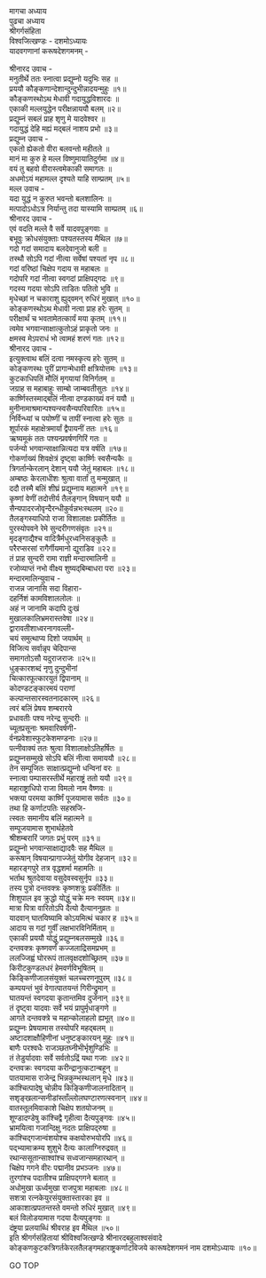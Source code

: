 मागचा अध्याय  
पुढचा अध्याय  
श्रीगर्गसंहिता  
विश्वजित्खण्डः - दशमोऽध्यायः  
यादवगणानां करूषदेशगमनम् -  
  
श्रीनारद उवाच -  
मनुतीर्थे ततः स्नात्वा प्रद्युम्नो यदुभिः सह ॥  
प्रययौ कौङ्कणान्देशान्दुन्दुभीन्नादयन्मुहुः ॥१॥  
कौङ्कणस्थोऽथ मेधावी गदायुद्धविशारदः ॥  
एकाकी मल्लयुद्धेन परीक्षन्नाययौ बलम् ॥२॥  
प्रद्युम्नं सबलं प्राह शृणु मे यादवेश्वर ॥  
गदायुद्धं देहि मह्यं मद्‌बलं नाशय प्रभो ॥३॥  
प्रद्युम्न उवाच -  
एकतो ह्येकतो वीरा बलवन्तो महीतले ॥  
मानं मा कुरु हे मल्ल विष्णुमायातिदुर्गमा ॥४॥  
वयं तु बहवो वीरास्त्वमेकाकी समागतः ॥  
अधमोऽयं महामल्ल दृश्यते याहि साम्प्रतम् ॥५॥  
मल्ल उवाच -  
यदा युद्धं न कुरुत भवन्तो बलशालिनः ॥  
मत्पादोऽधोऽत्र निर्यान्तु तदा यास्यामि साम्प्रतम् ॥६॥  
श्रीनारद उवाच -  
एवं वदति मल्ले वै सर्वे यादवपुङ्गवाः ॥  
बभूवुः क्रोधसंयुक्ताः पश्यतस्तस्य मैथिल ॥७॥  
गदो गदां समादाय बलदेवानुजो बली ॥  
तस्थौ सोऽपि गदां नीत्वा सर्वेषां पश्यतां नृप ॥८॥  
गदां वरिष्ठां चिक्षेप गदाय स महाबलः ॥  
गदोपरि गदां नीत्वा स्वगदां प्राक्षिपद्गदः ॥९॥  
गदस्य गदया सोऽपि ताडितः पतितो भुवि ॥  
मृधेच्छां न चकाराशु ह्युद्‌वमन् रुधिरं मुखात् ॥१०॥  
कोङ्कणस्थोऽथ मेधावी नत्वा प्राह हरेः सुतम् ॥  
परीक्षार्थं च भवतामेतत्कार्यं मया कृतम् ॥११॥  
त्वमेव भगवान्साक्षात्कुतोऽहं प्राकृतो जनः ॥  
क्षमस्व मेऽपराधं भो त्वामहं शरणं गतः ॥१२॥  
श्रीनारद उवाच -  
इत्युक्त्वाथ बलिं दत्वा नमस्कृत्य हरेः सुतम् ॥  
कोङ्कणस्थः पुरीं प्रागान्मेधावी क्षत्रियोत्तमः ॥१३॥  
कुटकाधिपतिं मौलिं मृगयायां विनिर्गतम् ॥  
जग्राह स महाबाहुः साम्बो जाम्बवतीसुतः ॥१४॥  
कार्ष्णिस्तस्माद्‌बलिं नीत्वा दण्डकाख्यं वनं ययौ ॥  
मुनीनामाश्रमान्पश्यन्स्वसैन्यपरिवारितः ॥१५॥  
निर्विन्ध्यां च पयोष्णीं च तापीं स्नात्वा हरेः सुतः ॥  
शूर्पारकं महाक्षेत्रमार्यां द्वैपायनीं ततः ॥१६॥  
ऋष्यमूकं ततः पश्यन्प्रवर्षणगिरिं गतः ॥  
पर्जन्यो भगवान्साक्षान्नित्यदा यत्र वर्षति ॥१७॥  
गोकर्णाख्यं शिवक्षेत्रं दृष्ट्वा कार्ष्णिः स्वसैन्यकैः ॥  
त्रिगर्तान्केरलान् देशान् ययौ जेतुं महाबलः ॥१८॥  
अम्बष्ठः केरलाधीशः श्रुत्वा वार्तां तु मन्मुखात् ॥  
ददौ तस्मै बलिं शीघ्रं प्रद्युम्नाय महात्मने ॥१९॥  
कृष्णां वेणीं तदोत्तीर्य तैलङ्गान् विषयान् ययौ ॥  
सैन्यपादरजोवृन्दैरन्धीकुर्वन्नभःस्थलम् ॥२०॥  
तैलङ्गस्याधिपो राजा विशालाक्षः प्रकीर्तितः ॥  
पुरस्योपवने रेमे सुन्दरीगणसंवृतः ॥२१॥  
मृदङ्गाद्यैश्च वादित्रैर्मधुरध्वनिसङ्कुलैः ॥  
परैरप्सरसां रागैर्गीयमानो द्युराडिव ॥२२॥  
तं प्राह सुन्दरी रामा राज्ञी मन्दारमालिनी ॥  
रजोव्याप्तं नभो वीक्ष्य शुष्यद्‌बिम्बाधरा परा ॥२३॥  
मन्दारमालिन्युवाच -  
राजन्न जानासि सदा विहारा-  
     दहर्निशं कामविशाललोलः ॥  
अहं न जानामि कदापि दुःखं  
     मुखालकालिभ्रमरास्तवेषा ॥२४॥  
द्वारावतीशाध्वरनागवल्ली-  
     चयं समुत्थाप्य दिशो जयार्थम् ॥  
विजित्य सर्वान्नृप चेदिपान्स  
     समागतोऽसौ यदुराजराजः ॥२५॥  
धुङ्कारशब्दं नृणु दुन्दुभीनां  
     चित्कारफूत्कारयुतं द्विपानाम् ॥  
कोदण्डटङ्कारमयं पराणां  
     कल्पान्तसारस्वतनादकारम् ॥२६॥  
त्वरं बलिं प्रेषय शम्बरारये  
     प्रधावतीः पश्य नरेन्द्र सुन्दरीः ॥  
च्यूतप्रसूनाः श्रमवारिवर्षणी-  
     र्वनप्रवेशास्फुटकेशमण्डनाः ॥२७॥  
पत्नीवाक्यं ततः श्रुत्वा विशालाक्षोऽतिहर्षितः ॥  
प्रद्युम्नसम्मुखे सोऽपि बलिं नीत्वा समाययौ ॥२८॥  
तेन सम्पूजितः साक्षात्प्रद्युम्नो धन्विनां वरः ॥  
स्नात्वा पम्पासरस्तीर्थे महाराष्ट्रं ततो ययौ ॥२९॥  
महाराष्ट्राधिपो राजा विमलो नाम वैष्णवः ॥  
भक्त्या परमया कार्ष्णिं पूजयामास सर्वतः ॥३०॥  
तथा हि कर्णाटपतिः सहस्रजि-  
     त्स्वतः समानीय बलिं महात्मने ॥  
सम्पूजयामास शुभार्थहेतवे  
     श्रीशम्बरारिं जगतः प्रभुं परम् ॥३१॥  
प्रद्युम्नो भगवान्साक्षाद्यादवैः सह मैथिल ॥  
करूषान् विषयान्प्रागाज्जेतुं योगीव देहजान् ॥३२॥  
महारङ्गपुरे तत्र वृद्धशर्मा महामतिः ॥  
भर्ताथ श्रुतदेवाया वसुदेवस्वसुर्नृप ॥३३॥  
तस्य पुत्रो दन्तवक्त्रः कृष्णशत्रुः प्रकीर्तितः ॥  
शिशुपाल इव क्रुद्धो योद्धुं चक्रे मनः स्वयम् ॥३४॥  
मात्रा पित्रा वारितोऽपि दैत्यो दैत्याननुव्रतः ॥  
यादवान् घातयिष्यामि कोऽयमित्थं चकार ह ॥३५॥  
आदाय स गदां गुर्वीं लक्षभारविनिर्मिताम् ॥  
एकाकी प्रययौ योद्धुं प्रद्युम्नबलसम्मुखे ॥३६॥  
दन्तवक्त्रः कृष्णवर्णं कज्जलाद्रिसमप्रभम् ॥  
ललज्जिह्वं घोररूपं तालवृक्षदशोच्छ्रितम् ॥३७॥  
किरीटकुण्डलधरं हेमवर्णविभूषितम् ॥  
किङ्किणीजालसंयुक्तं चलच्चरणनूपुरम् ॥३८॥  
कम्पयन्तं भुवं वेगात्पातयन्तं गिरीन्द्रुमान् ॥  
घातयन्तं स्वगदया कृतान्तमिव दुर्जनान् ॥३९॥  
तं दृष्ट्वा यादवाः सर्वे भयं प्रापुर्मृधाङ्गणे ॥  
आगते दन्तवक्त्रे च महान्कोलाहलो ह्यभूत् ॥४०॥  
प्रद्युम्नः प्रेषयामास तस्योपरि महद्‌बलम् ॥  
अष्टादशाक्षौहिणीनां धनुष्टङ्कारयन् मुहुः ॥४१॥  
बाणैः परश्वधैः राजञ्छतघ्नीभीर्भृशुण्डिभिः ॥  
तं तेडुर्यादवाः सर्वे सर्वतोऽद्रिं यथा गजाः ॥४२॥  
दन्तवक्रः स्वगदया करीन्द्रानुत्कटान्बहून् ॥  
पातयामास राजेन्द्र भिन्नकुम्भस्थलान् मृधे ॥४३॥  
कांश्चित्पादेषु चोन्नीय किङ्किणीजालनादितान् ॥  
सशृङ्खलान्सनीडांस्ताँल्लोलघण्टारणत्स्वनान् ॥४४॥  
वातस्तूलमिवाकाशे चिक्षेप शतयोजनम् ॥  
शूण्डादण्डेषु कांश्चिद्वै गृहीत्वा दैत्यपुङ्गवः ॥४५॥  
भ्रामयित्वा गजान्दिक्षु नदतः प्राक्षिपद्‌रुषा ॥  
कांश्चिद्‌गजान्वंशयोश्च कक्षयोरुभयोरपि ॥४६॥  
पद्भ्यामाक्रम्य शुशुभे दैत्यः कालाग्निरुद्रवत् ॥  
रथान्ससूतान्साश्वांश्च सध्वजान्समहारथान् ॥  
चिक्षेप गगने वीरः पद्मानीव प्रभञ्जनः ॥४७॥  
तुरगांश्च पदातीश्च प्राक्षिपद्‌गगने बलात् ॥  
अधोमुखा ऊर्ध्वमुखा राजपुत्रा महाबलाः ॥४८॥  
सशत्रा रत्नकेयुरसंयुक्तास्तारका इव ॥  
आकाशात्प्रपतन्तस्ते वमन्तो रुधिरं मुखात् ॥४९॥  
बलं विलोडयामास गदया दैत्यपुङ्गवः ॥  
दंष्ट्रया प्रलयाब्धिं श्रीवराह इव मैथिल ॥५०॥  
इति श्रीगर्गसंहितायां श्रीविश्वजित्खण्डे श्रीनारदबहुलाश्वसंवादे  
कोङ्कणकुटकत्रिगर्तकेरलतैलङ्गमहाराष्ट्रकर्णाटविजये कारूषदेशगमनं नाम दशमोऽध्यायः ॥१०॥  
  
GO TOP
